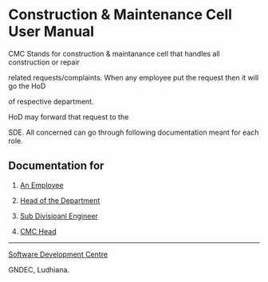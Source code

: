 # Construction & Maintenance Cell User Manual


CMC Stands for construction & maintanance cell that handles all construction or repair

related requests/complaints. When any employee put the request then it will go the HoD

of respective department.




HoD may forward that request to the

SDE. All concerned can go through following documentation meant for each role.




## Documentation for




1. [An Employee](Employee)

1. [Head of the Department](Hod)

1. [Sub Divisioanl Engineer](Sde)

1. [CMC Head](Cmc_Official)




---




[Software Development Centre](https://github.com/Software-Developemnt-Centre)




GNDEC, Ludhiana.
